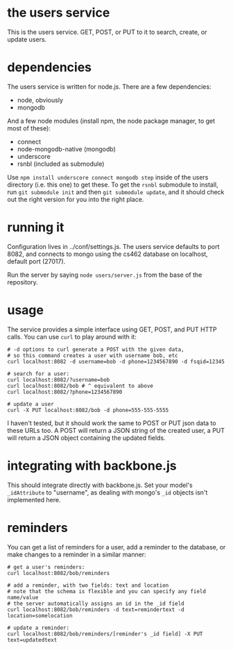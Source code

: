 # the users service

This is the users service. GET, POST, or PUT to it to search, create, or update users.

# dependencies

The users service is written for node.js. There are a few dependencies:

  - node, obviously
  - mongodb

And a few node modules (install npm, the node package manager, to get most of these):

  - connect
  - node-mongodb-native (mongodb)
  - underscore
  - rsnbl (included as submodule)

Use `npm install underscore connect mongodb step` inside of the users directory (i.e. this one) to get these. To get the `rsnbl` submodule to install, run `git submodule init` and then `git submodule update`, and it should check out the right version for you into the right place.

# running it

Configuration lives in ../conf/settings.js. The users service defaults to port 8082, and connects to mongo using the cs462 database on localhost, default port (27017).

Run the server by saying `node users/server.js` from the base of the repository.

# usage

The service provides a simple interface using GET, POST, and PUT HTTP calls. You can use `curl` to play around with it:

    # -d options to curl generate a POST with the given data,
    # so this command creates a user with username bob, etc
    curl localhost:8082 -d username=bob -d phone=1234567890 -d fsqid=12345

    # search for a user:
    curl localhost:8082/?username=bob
    curl localhost:8082/bob # ^ equivalent to above
    curl localhost:8082/?phone=1234567890

    # update a user
    curl -X PUT localhost:8082/bob -d phone=555-555-5555

I haven't tested, but it should work the same to POST or PUT json data to these URLs too. A POST will return a JSON string of the created user, a PUT will return a JSON object containing the updated fields.

# integrating with backbone.js

This should integrate directly with backbone.js. Set your model's `_idAttribute` to "username", as dealing with mongo's `_id` objects isn't implemented here.

# reminders

You can get a list of reminders for a user, add a reminder to the database, or make changes to a reminder in a similar manner:

    # get a user's reminders:
    curl localhost:8082/bob/reminders

    # add a reminder, with two fields: text and location
    # note that the schema is flexible and you can specify any field name/value
    # the server automatically assigns an id in the _id field
    curl localhost:8082/bob/reminders -d text=remindertext -d location=somelocation

    # update a reminder:
    curl localhost:8082/bob/reminders/[reminder's _id field] -X PUT text=updatedtext
